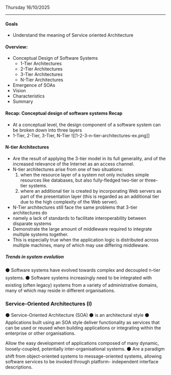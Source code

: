 Thursday 16/10/2025

---
#### Goals
- Understand the meaning of Service oriented Architecture
#### Overview:
- Conceptual Design of Software Systems
	- 1-Tier Architectures
	- 2-Tier Architectures
	- 3-Tier Architectures
	- N-Tier Architectures
- Emergence of SOAs
- Vision
- Characteristics
- Summary
#### Recap: Conceptual design of software systems Recap
 - At a conceptual level, the design component of a software system can be broken down into three layers
 - 1-Tier, 2-Tier, 3-Tier, N-Tier
![[1-2-3-n-tier-architectures-ex.png]]
#### N-tier Architectures
- Are the result of applying the 3-tier model in its full generality,
and of the increased relevance of the Internet as an access
channel.
- N-tier architectures arise from one of two situations:
	1. when the resource layer of a system not only includes simple resources like databases, but also fully-fledged two-tier or three- tier systems.
	2. where an additional tier is created by incorporating Web servers as part of the presentation layer (this is regarded as an additional tier due to the high complexity of the Web server).
- N-Tier architectures still face the same problems that 3-tier architectures do
- namely a lack of standards to facilitate interoperability between disparate systems
- Demonstrate the large amount of middleware required to integrate multiple systems together.
- This is especially true when the application logic is distributed across multiple machines, many of which may use differing middleware.
##### Trends in system evolution
⚫ Software systems have evolved towards complex
and decoupled n-tier systems.
⚫ Software systems increasingly need to be
integrated with existing (often legacy) systems
from a variety of administrative domains, many of
which may reside in different organisations.
### Service-Oriented Architectures (I)
⚫ Service-Oriented Architecture
(SOA)
⚫ is an architectural style
⚫ Applications built using an SOA
style deliver functionality as
services that can be used or reused
when building applications or
integrating within the enterprise or
other organisations.

Allow the easy development of
applications composed of many
dynamic, loosely-coupled,
potentially inter-organisational
systems.
⚫ Are a paradigm shift from
object-oriented systems to
message-oriented systems,
allowing software services to be
invoked through platform-
independent interface
descriptions.